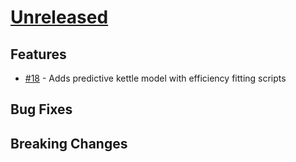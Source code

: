 # [Unreleased](https://github.com/katielukow/agile-home-dashboard)

## Features

- [#18](https://github.com/katielukow/agile-home-dashboard/pull/18) - Adds predictive kettle model with efficiency fitting scripts

## Bug Fixes

## Breaking Changes
